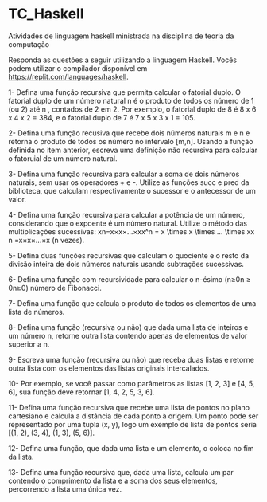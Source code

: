 # TC_Haskell
Atividades de linguagem haskell ministrada na disciplina de teoria da computação

Responda as questões a seguir utilizando a linguagem Haskell. Vocês podem utilizar o compilador disponível em https://replit.com/languages/haskell.

1- Defina uma função recursiva que permita calcular o fatorial duplo. O fatorial duplo de um número natural n é o produto de todos os número de 1 (ou 2) até n , contados de 2 em 2. Por exemplo, o fatorial duplo de 8 é 8 x 6 x 4 x 2 = 384, e o fatorial duplo de 7 é 7 x 5 x 3 x 1 = 105.

2- Defina uma função recusiva que recebe dois números naturais m e n e retorna o produto de todos os número no intervalo [m,n].
Usando a função definida no item anterior, escreva uma definição não recursiva para calcular o fatoruial de um número natural.

3- Defina uma função recursiva para calcular a soma de dois números naturais, sem usar os operadores + e -. Utilize as funções succ e pred da biblioteca, que calculam respectivamente o sucessor e o antecessor de um valor.

4- Defina uma função recursiva para calcular a potência de um número, considerando que o expoente é um número natural. Utilize o método das multiplicações sucessivas: xn=x×x×...×xx^n = x \times x \times ... \times xx 
n
 =x×x×...×x (n vezes).

5- Defina duas funções recursivas que calculam o quociente e o resto da divisão inteira de dois números naturais usando subtrações sucessivas.

6- Defina uma função com recursividade para calcular o n-ésimo (n≥0n ≥ 0n≥0) número de Fibonacci.

7- Defina uma função que calcula o produto de todos os elementos de uma lista de números.

8- Defina uma função (recursiva ou não) que dada uma lista de inteiros e um número n, retorne outra lista contendo apenas de elementos de valor superior a n.

9- Escreva uma função (recursiva ou não) que receba duas listas e retorne outra lista com os elementos das listas originais intercalados. 

10- Por exemplo, se você passar como parâmetros as listas [1, 2, 3] e [4, 5, 6], sua função deve retornar [1, 4, 2, 5, 3, 6].

11- Defina uma função recursiva que recebe uma lista de pontos no plano cartesiano e calcula a distância de cada ponto à origem. Um ponto pode ser representado por uma tupla (x, y), logo um exemplo de lista de pontos seria [(1, 2), (3, 4), (1, 3), (5, 6)].

12- Defina uma função, que dada uma lista e um elemento, o coloca no fim da lista.

13- Defina uma função recursiva que, dada uma lista, calcula um par contendo o comprimento da lista e a soma dos seus elementos, percorrendo a lista uma única vez.
